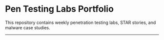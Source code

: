 # Pen Testing Labs Portfolio

This repository contains weekly penetration testing labs, STAR stories, and malware case studies.

---
